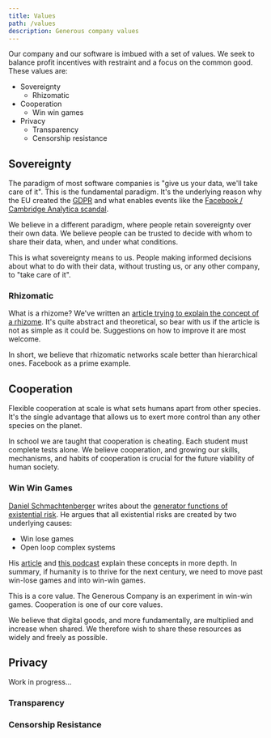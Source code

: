 ```yaml
---
title: Values
path: /values
description: Generous company values
---
```


Our company and our software is imbued with a set of values. We seek to balance profit incentives with restraint and a focus on the common good. These values are:

- Sovereignty
  - Rhizomatic
- Cooperation
  - Win win games
- Privacy
  - Transparency
  - Censorship resistance

## Sovereignty

The paradigm of most software companies is "give us your data, we'll take care of it". This is the fundamental paradigm. It's the underlying reason why the EU created the [GDPR](https://en.wikipedia.org/wiki/General_Data_Protection_Regulation) and what enables events like the [Facebook / Cambridge Analytica scandal](https://en.wikipedia.org/wiki/Facebook–Cambridge_Analytica_data_scandal).

We believe in a different paradigm, where people retain sovereignty over their own data. We believe people can be trusted to decide with whom to share their data, when, and under what conditions.

This is what sovereignty means to us. People making informed decisions about what to do with their data, without trusting us, or any other company, to "take care of it".

### Rhizomatic

What is a rhizome? We've written an [article trying to explain the concept of a rhizome](/rhizome). It's quite abstract and theoretical, so bear with us if the article is not as simple as it could be. Suggestions on how to improve it are most welcome.

In short, we believe that rhizomatic networks scale better than hierarchical ones. Facebook as a prime example.

## Cooperation

Flexible cooperation at scale is what sets humans apart from other species. It's the single advantage that allows us to exert more control than any other species on the planet.

In school we are taught that cooperation is cheating. Each student must complete tests alone. We believe cooperation, and growing our skills, mechanisms, and habits of cooperation is crucial for the future viability of human society.

### Win Win Games

[Daniel Schmachtenberger](https://civilizationemerging.com/) writes about the [generator functions of existential risk](https://civilizationemerging.com/solving-the-generator-functions-of-existential-risk/). He argues that all existential risks are created by two underlying causes:

* Win lose games
* Open loop complex systems

His [article](https://civilizationemerging.com/solving-the-generator-functions-of-existential-risk/) and [this podcast](https://futurethinkers.org/daniel-schmachtenberger-generator-functions/) explain these concepts in more depth. In summary, if humanity is to thrive for the next century, we need to move past win-lose games and into win-win games.

This is a core value. The Generous Company is an experiment in win-win games. Cooperation is one of our core values.

We believe that digital goods, and more fundamentally, are multiplied and increase when shared. We therefore wish to share these resources as widely and freely as possible.

## Privacy

Work in progress...

### Transparency

### Censorship Resistance